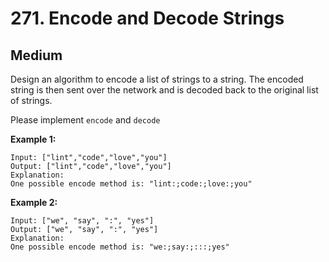 # 271. Encode and Decode Strings

## Medium

Design an algorithm to encode a list of strings to a string. The encoded string is then sent over the network and is decoded back to the original list of strings.

Please implement `encode` and `decode`

**Example 1:**

```text
Input: ["lint","code","love","you"]
Output: ["lint","code","love","you"]
Explanation:
One possible encode method is: "lint:;code:;love:;you"
```

**Example 2:**

```text
Input: ["we", "say", ":", "yes"]
Output: ["we", "say", ":", "yes"]
Explanation:
One possible encode method is: "we:;say:;:::;yes"
```
